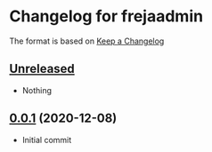 
# Changelog for frejaadmin

The format is based on [Keep a Changelog][keep-a-changelog]
<!-- and this project adheres to [Semantic Versioning][semantic-versioning]. -->

## [Unreleased]
- Nothing

## [0.0.1] (2020-12-08)
- Initial commit

[keep-a-changelog]: http://keepachangelog.com/en/1.0.0/
[Unreleased]: https://github.com/DSorlov/frejaadmin/compare/master...dev
[0.0.1]: https://github.com/DSorlov/frejaadmin/releases/tag/v0.0.1